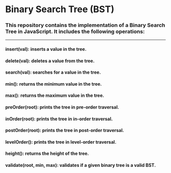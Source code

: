 <h1>Binary Search Tree (BST)</h1>
<h3>This repository contains the implementation of a Binary Search Tree in JavaScript. It includes the following operations:</h3>
<hr>
<h4>insert(val): inserts a value in the tree.</h4>
<h4>delete(val): deletes a value from the tree.</h4>
<h4>search(val): searches for a value in the tree.</h4>
<h4>min(): returns the minimum value in the tree.</h4>
<h4>max(): returns the maximum value in the tree.</h4>
<h4>preOrder(root): prints the tree in pre-order traversal.</h4>
<h4>inOrder(root): prints the tree in in-order traversal.</h4>
<h4>postOrder(root): prints the tree in post-order traversal.</h4>
<h4>levelOrder(): prints the tree in level-order traversal.</h4>
<h4>height(): returns the height of the tree.</h4>
<h4>validate(root, min, max): validates if a given binary tree is a valid BST.</h4>
